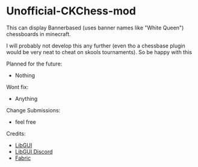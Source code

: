 # Unofficial-CKChess-mod
This can display Bannerbased (uses banner names like "White Queen") chessboards in minecraft.

I will probably not develop this any further (even tho a chessbase plugin would be very neat to cheat on skools tournaments). So be happy with this

Planned for the future:
 - Nothing
 
Wont fix:
 - Anything
 
Change Submissions:
 - feel free
 
Credits:
 - [LibGUI](https://github.com/CottonMC/LibGui)
 - [LibGUI Discord](https://discord.gg/9M5sACm)
 - [Fabric](https://github.com/FabricMC/fabric) 
